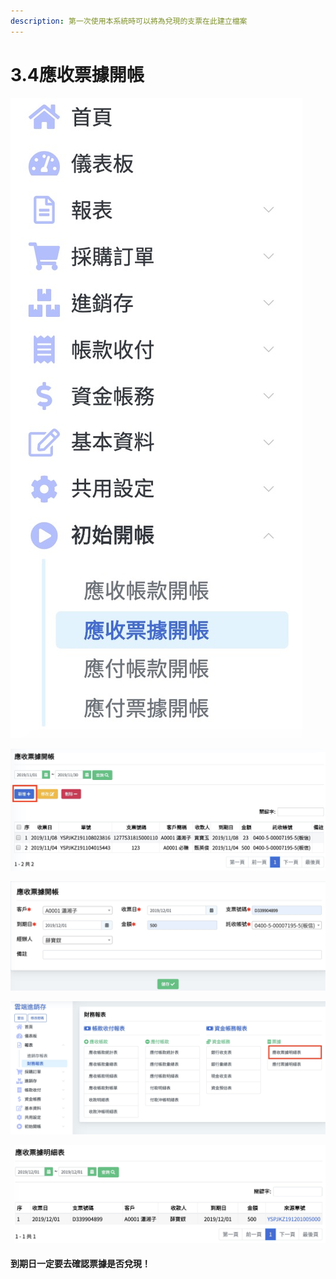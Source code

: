 ```yaml
---
description: 第一次使用本系統時可以將為兌現的支票在此建立檔案
---
```


# 3.4應收票據開帳

![pic3.4.1&#x61C9;&#x6536;&#x7968;&#x64DA;&#x958B;&#x5E33;&#x76EE;&#x9304;&#x4F4D;&#x7F6E; &#x3010;&#x521D;&#x59CB;&#x958B;&#x5E33;&#x3011;-&amp;gt;&#x3010;&#x61C9;&#x6536;&#x7968;&#x64DA;&#x958B;&#x5E33;&#x3011;](../.gitbook/assets/jie-tu-20191130-xia-wu-11.50.12.jpg)

![pic3.4.2&#x61C9;&#x6536;&#x7968;&#x64DA;&#x958B;&#x5E33; &#x6309;&#x4E0B;&#x65B0;&#x589E;+](../.gitbook/assets/jie-tu-20191201-shang-wu-12.46.54.jpg)

![&#x586B;&#x5165;&#x8CC7;&#x6599; &#x5132;&#x5B58;](../.gitbook/assets/jie-tu-20191201-shang-wu-12.48.36.jpg)

![&#x5728;&#x9019;&#x500B;&#x8868;&#x55AE;&#x53EF;&#x4EE5;&#x770B;&#x5230;&#x61C9;&#x6536;&#x7968;&#x64DA;](../.gitbook/assets/jie-tu-20191201-shang-wu-12.50.18.jpg)

![&#x9019;&#x908A;&#x53EF;&#x4EE5;&#x770B;&#x61C9;&#x6536;&#x7684;&#x652F;&#x7968;](../.gitbook/assets/jie-tu-20191201-shang-wu-12.51.32.jpg)

####  到期日一定要去確認票據是否兌現！


